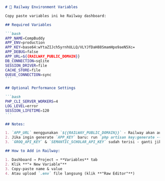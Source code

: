 ````markdown
# 🚂 Railway Environment Variables

Copy paste variables ini ke Railway dashboard:

## Required Variables

```bash
APP_NAME=CompBuddy
APP_ENV=production
APP_KEY=base64:wYtaZIJch5yrnhULLQ/VLYJfDaH88SmamHpo9aeN5Xc=
APP_DEBUG=false
APP_URL=${{RAILWAY_PUBLIC_DOMAIN}}
DB_CONNECTION=sqlite
SESSION_DRIVER=file
CACHE_STORE=file
QUEUE_CONNECTION=sync
```

## Optional Performance Settings

```bash
PHP_CLI_SERVER_WORKERS=4
LOG_LEVEL=error
SESSION_LIFETIME=120
```

## Notes:

1. `APP_URL` menggunakan `${{RAILWAY_PUBLIC_DOMAIN}}` - Railway akan auto-replace dengan domain Anda
2. Jika ingin generate `APP_KEY` baru: run `php artisan key:generate --show` di local
3. `GROQ_API_KEY` & `SEMANTIC_SCHOLAR_API_KEY` sudah terisi - ganti jika perlu

## How to Add in Railway:

1. Dashboard → Project → **Variables** tab
2. Klik **"+ New Variable"**
3. Copy-paste name & value
4. Atau upload `.env` file langsung (klik **"Raw Editor"**)
